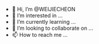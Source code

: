 - 👋 Hi, I’m @WEIJIECHEON
- 👀 I’m interested in ...
- 🌱 I’m currently learning ...
- 💞️ I’m looking to collaborate on ...
- 📫 How to reach me ...

<!---
WEIJIECHEON/WEIJIECHEON is a ✨ special ✨ repository because its `README.md` (this file) appears on your GitHub profile.
You can click the Preview link to take a look at your changes.
--->

